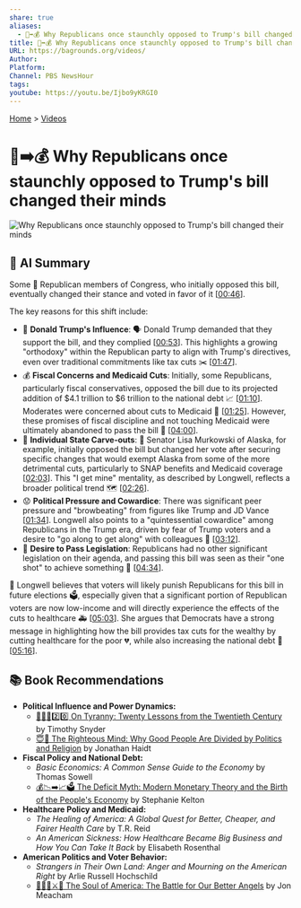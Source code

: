 ```yaml
---
share: true
aliases:
  - 🤔➡️💰 Why Republicans once staunchly opposed to Trump's bill changed their minds
title: 🤔➡️💰 Why Republicans once staunchly opposed to Trump's bill changed their minds
URL: https://bagrounds.org/videos/
Author: 
Platform: 
Channel: PBS NewsHour
tags: 
youtube: https://youtu.be/Ijbo9yKRGI0
---
```

[Home](../index.md) > [Videos](./index.md)  
# 🤔➡️💰 Why Republicans once staunchly opposed to Trump's bill changed their minds  
![Why Republicans once staunchly opposed to Trump's bill changed their minds](https://youtu.be/Ijbo9yKRGI0)  
  
## 🤖 AI Summary  
Some 🐘 Republican members of Congress, who initially opposed this bill, eventually changed their stance and voted in favor of it \[[00:46](http://www.youtube.com/watch?v=Ijbo9yKRGI0&t=46)\].  
  
The key reasons for this shift include:  
* 👑 **Donald Trump's Influence**: 🗣️ Donald Trump demanded that they support the bill, and they complied \[[00:53](http://www.youtube.com/watch?v=Ijbo9yKRGI0&t=53)\]. This highlights a growing "orthodoxy" within the Republican party to align with Trump's directives, even over traditional commitments like tax cuts ✂️ \[[01:47](http://www.youtube.com/watch?v=Ijbo9yKRGI0&t=107)\].  
* 💰 **Fiscal Concerns and Medicaid Cuts**: Initially, some Republicans, particularly fiscal conservatives, opposed the bill due to its projected addition of $4.1 trillion to $6 trillion to the national debt 📈 \[[01:10](http://www.youtube.com/watch?v=Ijbo9yKRGI0&t=70)\]. Moderates were concerned about cuts to Medicaid 🏥 \[[01:25](http://www.youtube.com/watch?v=Ijbo9yKRGI0&t=85)\]. However, these promises of fiscal discipline and not touching Medicaid were ultimately abandoned to pass the bill 💸 \[[04:00](http://www.youtube.com/watch?v=Ijbo9yKRGI0&t=240)\].  
* 📍 **Individual State Carve-outs**: 🐻 Senator Lisa Murkowski of Alaska, for example, initially opposed the bill but changed her vote after securing specific changes that would exempt Alaska from some of the more detrimental cuts, particularly to SNAP benefits and Medicaid coverage \[[02:03](http://www.youtube.com/watch?v=Ijbo9yKRGI0&t=123)\]. This "I get mine" mentality, as described by Longwell, reflects a broader political trend 🗺️ \[[02:26](http://www.youtube.com/watch?v=Ijbo9yKRGI0&t=146)\].  
* 😟 **Political Pressure and Cowardice**: There was significant peer pressure and "browbeating" from figures like Trump and JD Vance \[[01:34](http://www.youtube.com/watch?v=Ijbo9yKRGI0&t=94)\]. Longwell also points to a "quintessential cowardice" among Republicans in the Trump era, driven by fear of Trump voters and a desire to "go along to get along" with colleagues 🤝 \[[03:12](http://www.youtube.com/watch?v=Ijbo9yKRGI0&t=192)\].  
* 🎯 **Desire to Pass Legislation**: Republicans had no other significant legislation on their agenda, and passing this bill was seen as their "one shot" to achieve something 💯 \[[04:34](http://www.youtube.com/watch?v=Ijbo9yKRGI0&t=274)\].  
  
🤔 Longwell believes that voters will likely punish Republicans for this bill in future elections 🗳️, especially given that a significant portion of Republican voters are now low-income and will directly experience the effects of the cuts to healthcare 🚑 \[[05:03](http://www.youtube.com/watch?v=Ijbo9yKRGI0&t=303)\]. She argues that Democrats have a strong message in highlighting how the bill provides tax cuts for the wealthy by cutting healthcare for the poor 💔, while also increasing the national debt 🧾 \[[05:16](http://www.youtube.com/watch?v=Ijbo9yKRGI0&t=316)\].  
  
## 📚 Book Recommendations  
* **Political Influence and Power Dynamics:**  
    * [👑🚫📜2️⃣0️⃣ On Tyranny: Twenty Lessons from the Twentieth Century](../books/on-tyranny.md) by Timothy Snyder  
    * [😇🧠 The Righteous Mind: Why Good People Are Divided by Politics and Religion](../books/the-righteous-mind.md) by Jonathan Haidt  
* **Fiscal Policy and National Debt:**  
    * *Basic Economics: A Common Sense Guide to the Economy* by Thomas Sowell  
    * [💰📉➡️📈🗳️ The Deficit Myth: Modern Monetary Theory and the Birth of the People's Economy](../books/the-deficit-myth.md) by Stephanie Kelton  
* **Healthcare Policy and Medicaid:**  
    * *The Healing of America: A Global Quest for Better, Cheaper, and Fairer Health Care* by T.R. Reid  
    * *An American Sickness: How Healthcare Became Big Business and How You Can Take It Back* by Elisabeth Rosenthal  
* **American Politics and Voter Behavior:**  
    * *Strangers in Their Own Land: Anger and Mourning on the American Right* by Arlie Russell Hochschild  
    * [👻🇺🇸⚔️🪽 The Soul of America: The Battle for Our Better Angels](../books/the-soul-of-america-the-battle-for-our-better-angels.md) by Jon Meacham
